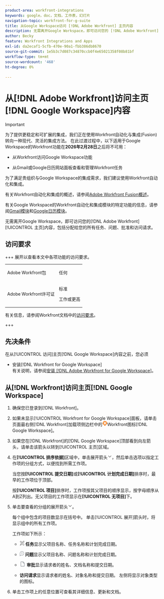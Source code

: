```yaml
---
product-area: workfront-integrations
keywords: google，doc，文档，工作表，幻灯片
navigation-topic: workfront-for-g-suite
title: 从Google Workspace访问 [!DNL Adobe Workfront] 主页内容
description: 无需离开Google Workspace，即可访问您的 [!DNL Adobe Workfront] 主页内容，包括分配给您的所有任务、问题、批准和访问请求。
author: Becky
feature: Workfront Integrations and Apps
exl-id: da2ecaf1-5cfb-470e-90a1-fbb386db8670
source-git-commit: 1e5b3c7d087c34870ccb0f4e65021358f08b81bf
workflow-type: tm+mt
source-wordcount: '468'
ht-degree: 0%

---
```


# 从[!DNL Adobe Workfront]访问主页[!DNL Google Workspace]内容

>[!IMPORTANT]
>
>为了提供更稳定和可扩展的集成，我们正在使用Workfront自动化与集成(Fusion)转向一种现代、灵活的集成方法。 在此过渡过程中，以下适用于Google Workspace的Workfront功能在&#x200B;**2026年2月28日**&#x200B;之后将不可用：
>
>* 从Workfront访问Google Workspace功能
>
>* 从Gmail或Google日历网站面板查看和管理Workfront任务
>
>为了满足贵组织与Google Workspace的集成需求，我们建议使用Workfront自动化和集成。
>
>有关Workfront自动化和集成的概述，请参阅[Adobe Workfront Fusion概述](https://experienceleague.adobe.com/en/docs/workfront-fusion/using/get-started-with-fusion/understand-workfront-fusion/workfront-fusion-overview)。
>
>有关Google Workspace的Workfront自动化和集成模块的特定功能的信息，请参阅[Gmail模块](https://experienceleague.adobe.com/en/docs/workfront-fusion/using/references/apps-and-their-modules/third-party-app-connectors/gmail-modules)和[Google日历模块](https://experienceleague.adobe.com/en/docs/workfront-fusion/using/references/apps-and-their-modules/third-party-app-connectors/google-calendar-modules)。

无需离开Google Workspace，即可访问您的[!DNL Adobe Workfront] [!UICONTROL 主页]内容，包括分配给您的所有任务、问题、批准和访问请求。

## 访问要求

+++ 展开以查看本文中各项功能的访问要求。

<table style="table-layout:auto"> 
 <col> 
 <col> 
 <tbody> 
  <tr> 
   <td role="rowheader">Adobe Workfront包</td> 
   <td> <p>任何</p> </td> 
  </tr> 
  <tr> 
   <td role="rowheader">Adobe Workfront许可证</td> 
   <td> <p>标准</p><p>工作或更高</p>
  </tr> 
 </tbody> 
</table>

有关信息，请参阅Workfront文档中的[访问要求](/help/quicksilver/administration-and-setup/add-users/access-levels-and-object-permissions/access-level-requirements-in-documentation.md)。

+++

## 先决条件

在从[!UICONTROL 访问]主页[!DNL Google Workspace]内容之前，您必须

* 安装[!DNL Workfront for Google Workspace]\
   有关说明，请参阅[安装 [!DNL Adobe Workfront for Google Workspace]](../../workfront-integrations-and-apps/workfront-for-g-suite/install-workfront-for-gsuite.md)。

## 从[!DNL Workfront]访问主页[!DNL Google Workspace]

1. 确保您已登录到[!DNL Workfront]。
1. 如果未显示[!UICONTROL Workfront for Google Workspace]面板，请单击页面最右侧[!DNL Workfront]加载项侧边栏中的![图标](assets/wf-lion-icon.png)Workfront图标[!DNL Google Workspace]。
1. 如果您在[!DNL Workfront]的[!DNL Google Workspace]顶部看到向左箭头，请单击该箭头以转到[!UICONTROL 主页]区域。

1. 在&#x200B;**[!UICONTROL 排序依据]**&#x200B;区域中，单击展开箭头![展开箭头](assets/dropdown-arrow.png)，然后单击选项以指定工作项的分组方式，以便找到所需工作项。

   当您按&#x200B;**[!UICONTROL 提交日期]**&#x200B;或&#x200B;**[!UICONTROL 计划完成日期]**&#x200B;排序时，最早的工作项位于顶部。

   按&#x200B;**[!UICONTROL 项目]**&#x200B;排序时，工作项按其父项目的顺序显示，按字母顺序从A到Z列出。无父项目的工作项显示在&#x200B;**[!UICONTROL 无项目]**&#x200B;下。

1. 单击要查看的分组的展开箭头![展开箭头](assets/dropdown-arrow.png)。

   每个组中包含的项目数显示在括号中。 单击[!UICONTROL 展开]箭头时，将显示组中的所有工作项。

   工作项如下所示：

   * ![任务图标](assets/task-icon.png) **任务**&#x200B;显示父项目名称、任务名称和计划完成日期。

   * ![问题图标](assets/issue-icon.png) **问题**&#x200B;显示父项目名称、问题名称和计划完成日期。

   * ![文档图标](assets/document-icon.png) **审批**&#x200B;显示请求者的姓名、文档名称和提交日期。
   * **访问请求**&#x200B;显示请求者的姓名、对象名称和提交日期。 左侧将显示对象类型的图标。

1. 单击工作项上的任意位置可查看其详细信息、更新和文档。
